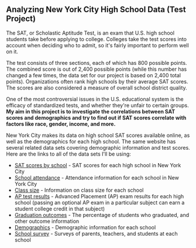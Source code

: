 ## Analyzing New York City High School Data (Test Project)

The SAT, or Scholastic Aptitude Test, is an exam that U.S. high school students take before applying to college. Colleges take the test scores into account when deciding who to admit, so it's fairly important to perform well on it.

The test consists of three sections, each of which has 800 possible points. The combined score is out of 2,400 possible points (while this number has changed a few times, the data set for our project is based on 2,400 total points). Organizations often rank high schools by their average SAT scores. The scores are also considered a measure of overall school district quality.

One of the most controversial issues in the U.S. educational system is the efficacy of standardized tests, and whether they're unfair to certain groups. **My aim in this project is to investigate the correlations between SAT scores and demographics and try to find out if SAT scores correlate with factors like race, gender, income, and more.**

New York City makes its data on high school SAT scores available online, as well as the demographics for each high school. The same website has several related data sets covering demographic information and test scores. Here are the links to all of the data sets I'll be using:

- [SAT scores by school](https://data.cityofnewyork.us/Education/2012-SAT-Results/f9bf-2cp4) - SAT scores for each high school in New York City
- [School attendance](https://data.cityofnewyork.us/Education/2010-2011-School-Attendance-and-Enrollment-Statist/7z8d-msnt) - Attendance information for each school in New York City
- [Class size](https://data.cityofnewyork.us/Education/2010-2011-Class-Size-School-level-detail/urz7-pzb3) - Information on class size for each school
- [AP test results](https://data.cityofnewyork.us/Education/2010-AP-College-Board-School-Level-Results/itfs-ms3e) - Advanced Placement (AP) exam results for each high school (passing an optional AP exam in a particular subject can earn a student college credit in that subject)
- [Graduation outcomes](https://data.cityofnewyork.us/Education/2005-2010-Graduation-Outcomes-School-Level/vh2h-md7a) - The percentage of students who graduated, and other outcome information
- [Demographics](https://data.cityofnewyork.us/Education/2006-2012-School-Demographics-and-Accountability-S/ihfw-zy9j) - Demographic information for each school
- [School survey](https://app.dataquest.io/m/136/data-cleaning-walkthrough/2/finding-all-of-the-relevant-data-sets) - Surveys of parents, teachers, and students at each school
